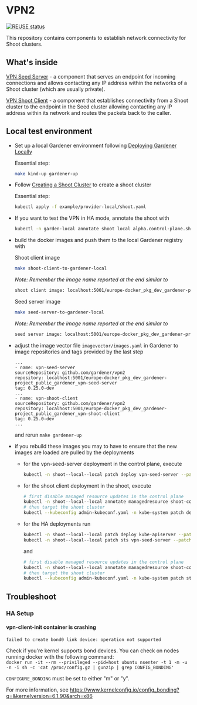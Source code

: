 # VPN2
[![REUSE status](https://api.reuse.software/badge/github.com/gardener/vpn2)](https://api.reuse.software/info/github.com/gardener/vpn2)

This repository contains components to establish network connectivity for Shoot clusters.

## What's inside

[VPN Seed Server](seed-server) - a component that serves an endpoint for incoming connections and allows contacting any IP address within the networks of a Shoot cluster (which are usually private).

[VPN Shoot Client](shoot-client) - a component that establishes connectivity from a Shoot cluster to the endpoint in the Seed cluster allowing contacting any IP address within its network and routes the packets back to the caller.

## Local test environment

- Set up a local Gardener environment following [Deploying Gardener Locally](https://github.com/gardener/gardener/blob/master/docs/deployment/getting_started_locally.md)
  
  Essential step:
  ```bash
  make kind-up gardener-up
  ```
- Follow [Creating a Shoot Cluster](https://github.com/gardener/gardener/blob/master/docs/deployment/getting_started_locally.md#creating-a-shoot-cluster) to create a shoot cluster

  Essential step:
  ```bash
  kubectl apply -f example/provider-local/shoot.yaml
  ```
- If you want to test the VPN in HA mode, annotate the shoot with
  ```bash
  kubectl -n garden-local annotate shoot local alpha.control-plane.shoot.gardener.cloud/high-availability-vpn=true
  ```
- build the docker images and push them to the local Gardener registry with

  Shoot client image
  ```bash
  make shoot-client-to-gardener-local
  ```
  *Note: Remember the image name reported at the end similar to*  
  ```txt
  shoot client image: localhost:5001/europe-docker_pkg_dev_gardener-project_public_gardener_vpn-shoot-client:0.25.0-dev
  ```
 
  Seed server image
  ```bash
  make seed-server-to-gardener-local
  ```

  *Note: Remember the image name reported at the end similar to*
  ```txt
  seed server image: localhost:5001/europe-docker_pkg_dev_gardener-project_public_gardener_vpn-seed-server:0.25.0-dev
  ```

- adjust the image vector file `imagevector/images.yaml` in Gardener to image repositories and tags provided by the last step
  ```
  ...
  - name: vpn-seed-server
  sourceRepository: github.com/gardener/vpn2
  repository: localhost:5001/europe-docker_pkg_dev_gardener-project_public_gardener_vpn-seed-server
  tag: 0.25.0-dev
  ...
  - name: vpn-shoot-client
  sourceRepository: github.com/gardener/vpn2
  repository: localhost:5001/europe-docker_pkg_dev_gardener-project_public_gardener_vpn-shoot-client
  tag: 0.25.0-dev
  ...
  ```
  and rerun `make gardener-up`

- if you rebuild these images you may to have to ensure that the new images are loaded are pulled by the deployments
  - for the vpn-seed-server deployment in the control plane, execute
    ```bash
    kubectl -n shoot--local--local patch deploy vpn-seed-server --patch '{"spec":{"template":{"spec":{"containers":[{"name":"vpn-seed-server","imagePullPolicy":"Always"}]}}}}' 
    ```
  - for the shoot client deployment in the shoot, execute
    ```bash
    # first disable managed resource updates in the control plane
    kubectl -n shoot--local--local annotate managedresource shoot-core-vpn-shoot resources.gardener.cloud/ignore=true
    # then target the shoot cluster
    kubectl --kubeconfig admin-kubeconf.yaml -n kube-system patch deploy vpn-shoot --patch '{"spec":{"template":{"spec":{"initContainers":[{"name":"vpn-shoot-init","imagePullPolicy":"Always"}],"containers":[{"name":"vpn-shoot","imagePullPolicy":"Always"}]}}}}' 
    ```

  - for the HA deployments run
    ```bash
    kubectl -n shoot--local--local patch deploy kube-apiserver --patch '{"spec":{"template":{"spec":{"initContainers":[{"name":"vpn-client-init","imagePullPolicy":"Always"}]}}}}' 
    kubectl -n shoot--local--local patch sts vpn-seed-server --patch '{"spec":{"template":{"spec":{"containers":[{"name":"vpn-seed-server","imagePullPolicy":"Always"}]}}}}' 
    ```
    and
    ```bash
    # first disable managed resource updates in the control plane
    kubectl -n shoot--local--local annotate managedresource shoot-core-vpn-shoot resources.gardener.cloud/ignore=true
    # then target the shoot cluster
    kubectl --kubeconfig admin-kubeconf.yaml -n kube-system patch sts vpn-shoot --patch '{"spec":{"template":{"spec":{"initContainers":[{"name":"vpn-shoot-init","imagePullPolicy":"Always"}]}}}}' 
    ```

## Troubleshoot

### HA Setup

#### vpn-client-init container is crashing
```
failed to create bond0 link device: operation not supported
``` 

Check if you're kernel supports bond devices. You can check on nodes running docker with the following command: \
`docker run -it --rm --privileged --pid=host ubuntu nsenter -t 1 -m -u -n -i sh -c 'cat /proc/config.gz | gunzip | grep CONFIG_BONDING'`

`CONFIGURE_BONDING` must be set to either "m" or "y". 

For more information, see https://www.kernelconfig.io/config_bonding?q=&kernelversion=6.1.90&arch=x86

